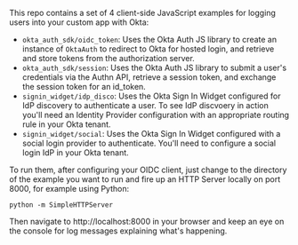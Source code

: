 This repo contains a set of 4 client-side JavaScript examples for logging users into your custom app with Okta:

* `okta_auth_sdk/oidc_token`: Uses the Okta Auth JS library to create an instance of `OktaAuth` to redirect to Okta for hosted login, and retrieve and store tokens from the authorization server.
* `okta_auth_sdk/session`:  Uses the Okta Auth JS library to submit a user's credentials via the Authn API, retrieve a session token, and exchange the session token for an id_token.
* `signin_widget/idp_disco`: Uses the Okta Sign In Widget configured for IdP discovery to authenticate a user. To see IdP discvoery in action you'll need an Identity Provider configuration with an appropriate routing rule in your Okta tenant.
* `signin_widget/social`: Uses the Okta Sign In Widget configured with a social login provider to authenticate. You'll need to configure a social login IdP in your Okta tenant.

To run them, after configuring your OIDC client, just change to the directory of the example you want to run and fire up an HTTP Server locally on port 8000, for example using Python:

    python -m SimpleHTTPServer

Then navigate to http://localhost:8000 in your browser and keep an eye on the console for log messages explaining what's happening.
